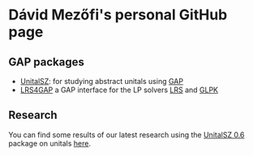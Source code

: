 # Dávid Mezőfi's personal GitHub page

## GAP packages

- [UnitalSZ][unitalsz]: for studying abstract unitals using [GAP][gap]
- [LRS4GAP][lrs4gap] a GAP interface for the LP solvers [LRS][lrs] and
  [GLPK][glpk]

## Research

You can find some results of our latest research using the [UnitalSZ
0.6][unitalsz] package on unitals [here](unitals).

[unitalsz]: https://nagygp.github.io/UnitalSZ/
[lrs4gap]: https://github.com/davidmezofi/LRS4GAP
[gap]: https://www.gap-system.org/
[lrs]: http://cgm.cs.mcgill.ca/~avis/C/lrs.html
[glpk]: https://www.gnu.org/software/glpk/
